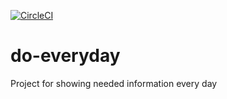 [![CircleCI](https://circleci.com/gh/Kamil-IT/do-everyday/tree/master.svg?style=svg)](https://circleci.com/gh/Kamil-IT/do-everyday/tree/master)
# do-everyday
Project for showing needed information every day
